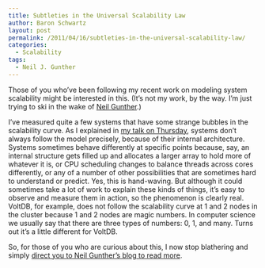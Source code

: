 ```yaml
---
title: Subtleties in the Universal Scalability Law
author: Baron Schwartz
layout: post
permalink: /2011/04/16/subtleties-in-the-universal-scalability-law/
categories:
  - Scalability
tags:
  - Neil J. Gunther
---
```

Those of you who&#8217;ve been following my recent work on modeling system scalability might be interested in this. (It&#8217;s not my work, by the way. I&#8217;m just trying to ski in the wake of [Neil Gunther][1].)

I&#8217;ve measured quite a few systems that have some strange bubbles in the scalability curve. As I explained in [my talk on Thursday][2], systems don&#8217;t always follow the model precisely, because of their internal architecture. Systems sometimes behave differently at specific points because, say, an internal structure gets filled up and allocates a larger array to hold more of whatever it is, or CPU scheduling changes to balance threads across cores differently, or any of a number of other possibilities that are sometimes hard to understand or predict. Yes, this is hand-waving. But although it could sometimes take a lot of work to explain these kinds of things, it&#8217;s easy to observe and measure them in action, so the phenomenon is clearly real. VoltDB, for example, does not follow the scalability curve at 1 and 2 nodes in the cluster because 1 and 2 nodes are magic numbers. In computer science we usually say that there are three types of numbers: 0, 1, and many. Turns out it&#8217;s a little different for VoltDB.

So, for those of you who are curious about this, I now stop blathering and simply [direct you to Neil Gunther&#8217;s blog to read more][3].

 [1]: http://www.perfdynamics.com/
 [2]: http://en.oreilly.com/mysql2011/public/schedule/detail/17153
 [3]: http://perfdynamics.blogspot.com/2011/02/usl-fine-point-sub-amdahl-scalability.html